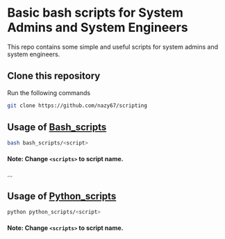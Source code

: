 # Basic bash scripts for System Admins and System Engineers

This repo contains some simple and useful scripts for system admins and system engineers.

## Clone this repository

Run the following commands

```bash
git clone https://github.com/nazy67/scripting
```

## Usage of [Bash_scripts](bash_scripts)

```bash
bash bash_scripts/<script>
```

#### Note: Change  ```<scripts>``` to script name.

...

## Usage of [Python_scripts](python_scripts)

```bash
python python_scripts/<script>
```

#### Note: Change  ```<scripts>``` to script name.